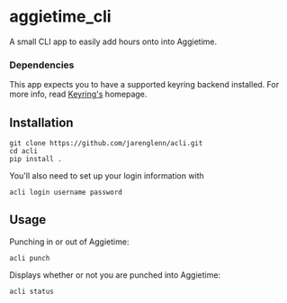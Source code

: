 # aggietime_cli
A small CLI app to easily add hours onto into Aggietime.

### Dependencies 
This app expects you to have a supported keyring backend installed. For more info, read [Keyring's](https://pypi.org/project/keyring/) homepage.

## Installation

```
git clone https://github.com/jarenglenn/acli.git
cd acli
pip install .
```

You'll also need to set up your login information with
```
acli login username password
```

## Usage


Punching in or out of Aggietime:

```
acli punch
```

Displays whether or not you are punched into Aggietime:
```
acli status
```

